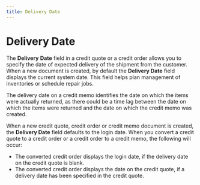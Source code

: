 ```yaml
---
title: Delivery Date
---
```


# Delivery Date


The **Delivery** **Date**  field in a credit quote or a credit order allows you to specify the date  of expected delivery of the shipment from the customer. When a new document  is created, by default the **Delivery Date**  field displays the current system date. This field helps plan management  of inventories or schedule repair jobs.


The delivery date on a credit memo identifies the date on which the  items were actually returned, as there could be a time lag between the  date on which the items were returned and the date on which the credit  memo was created.


When a new credit quote, credit order or credit memo document is created,  the **Delivery Date** field defaults  to the login  date. When you convert a credit quote to a credit order or a credit order  to a credit memo, the following will occur:

- The converted  credit order displays the login  date, if the delivery date on the credit quote is blank.
- The converted  credit order displays the date on the credit quote, if a delivery date  has been specified in the credit quote.

